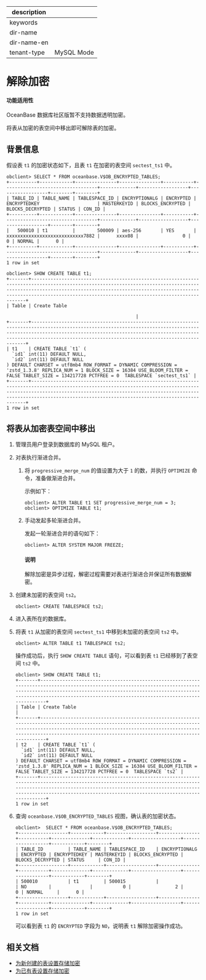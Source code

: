 |description||
|---|---|
|keywords||
|dir-name||
|dir-name-en||
|tenant-type|MySQL Mode|

# 解除加密

  <main id="notice">
      <h4>功能适用性</h4>
      <p>OceanBase 数据库社区版暂不支持数据透明加密。</p>
  </main>
  
将表从加密的表空间中移出即可解除表的加密。

## 背景信息

假设表 `t1` 的加密状态如下，且表 `t1` 在加密的表空间 `sectest_ts1` 中。

```shell
obclient> SELECT * FROM oceanbase.V$OB_ENCRYPTED_TABLES;
+----------+------------+---------------+---------------+-----------+----------------------------------+-------------+------------------+------------------+--------+--------+
| TABLE_ID | TABLE_NAME | TABLESPACE_ID | ENCRYPTIONALG | ENCRYPTED | ENCRYPTEDKEY                     | MASTERKEYID | BLOCKS_ENCRYPTED | BLOCKS_DECRYPTED | STATUS | CON_ID |
+----------+------------+---------------+---------------+-----------+----------------------------------+-------------+------------------+------------------+--------+--------+
|   500010 | t1         |        500009 | aes-256       | YES       | xxxxxxxxxxxxxxxxxxxxxxxxxxxx7882 |      xxxx08 |                0 |                0 | NORMAL |      0 |
+----------+------------+---------------+---------------+-----------+----------------------------------+-------------+------------------+------------------+--------+--------+
1 row in set

obclient> SHOW CREATE TABLE t1;
+-------+--------------------------------------------------------------------------------------------------------------------------------------------------------------------------------------------------------------------------------------------------------------------------------------+
| Table | Create Table

                                               |
+-------+--------------------------------------------------------------------------------------------------------------------------------------------------------------------------------------------------------------------------------------------------------------------------------------+
| t1    | CREATE TABLE `t1` (
  `id1` int(11) DEFAULT NULL,
  `id2` int(11) DEFAULT NULL
) DEFAULT CHARSET = utf8mb4 ROW_FORMAT = DYNAMIC COMPRESSION = 'zstd_1.3.8' REPLICA_NUM = 1 BLOCK_SIZE = 16384 USE_BLOOM_FILTER = FALSE TABLET_SIZE = 134217728 PCTFREE = 0  TABLESPACE `sectest_ts1` |
+-------+--------------------------------------------------------------------------------------------------------------------------------------------------------------------------------------------------------------------------------------------------------------------------------------+
1 row in set
```

## 将表从加密表空间中移出

1. 管理员用户登录到数据库的 MySQL 租户。

2. 对表执行渐进合并。

   1. 将 `progressive_merge_num` 的值设置为大于 `1` 的数，并执行 `OPTIMIZE` 命令，准备做渐进合并。
   
      示例如下：

      ```shell
      obclient> ALTER TABLE t1 SET progressive_merge_num = 3;       
      obclient> OPTIMIZE TABLE t1;
      ```

   2. 手动发起多轮渐进合并。
   
      发起一轮渐进合并的语句如下：

      ```shell
      obclient> ALTER SYSTEM MAJOR FREEZE;
      ```

      <main id="notice" type='explain'>
         <h4>说明</h4>
         <p>解除加密是异步过程，解密过程需要对表进行渐进合并保证所有数据解密。</p>
      </main>

3. 创建未加密的表空间 `ts2`。

   ```shell
   obclient> CREATE TABLESPACE ts2;
   ```

4. 进入表所在的数据库。

5. 将表 `t1` 从加密的表空间 `sectest_ts1` 中移到未加密的表空间 `ts2` 中。

   ```shell
   obclient> ALTER TABLE t1 TABLESPACE ts2;
   ```

   操作成功后，执行 `SHOW CREATE TABLE` 语句，可以看到表 `t1` 已经移到了表空间 `ts2` 中。

   ```shell
   obclient> SHOW CREATE TABLE t1;
   +-------+------------------------------------------------------------------------------------------------------------------------------------------------------------------------------------------------------------------------------------------------------------------------------+
   | Table | Create Table                                                                                                                                                                                                                                                                 |
   +-------+------------------------------------------------------------------------------------------------------------------------------------------------------------------------------------------------------------------------------------------------------------------------------+
   | t2    | CREATE TABLE `t1` (
     `id1` int(11) DEFAULT NULL,
     `id2` int(11) DEFAULT NULL
   ) DEFAULT CHARSET = utf8mb4 ROW_FORMAT = DYNAMIC COMPRESSION = 'zstd_1.3.8' REPLICA_NUM = 1 BLOCK_SIZE = 16384 USE_BLOOM_FILTER = FALSE TABLET_SIZE = 134217728 PCTFREE = 0  TABLESPACE `ts2` |
   +-------+------------------------------------------------------------------------------------------------------------------------------------------------------------------------------------------------------------------------------------------------------------------------------+
   1 row in set
   ```

6. 查询 `oceanbase.V$OB_ENCRYPTED_TABLES` 视图，确认表的加密状态。

   ```shell
   obclient>  SELECT * FROM oceanbase.V$OB_ENCRYPTED_TABLES;
   +------------------+------------+------------------+---------------+-----------+--------------+-------------+------------------+------------------+------------+--------+
   | TABLE_ID         | TABLE_NAME | TABLESPACE_ID    | ENCRYPTIONALG | ENCRYPTED | ENCRYPTEDKEY | MASTERKEYID | BLOCKS_ENCRYPTED | BLOCKS_DECRYPTED | STATUS     | CON_ID |
   +------------------+------------+------------------+---------------+-----------+--------------+-------------+------------------+------------------+------------+--------+
   | 500010           | t1         | 500015           |               | NO        |              |           0 |                2 |                0 | NORMAL     |      0 |
   +------------------+------------+------------------+---------------+-----------+--------------+-------------+------------------+------------------+------------+--------+
   1 row in set
   ```

   可以看到表 `t1` 的 `ENCRYPTED` 字段为 `NO`，说明表 `t1` 解除加密操作成功。

## 相关文档

* [为新创建的表设置存储加密](../200.data-storage-encryption-of-mysql-mode/100.configure-internal-storage-encryption-of-mysql-mode.md)
* [为已有表设置存储加密](../200.data-storage-encryption-of-mysql-mode/200.set-storage-encryption-for-existing-tables-of-mysql-mode.md)
